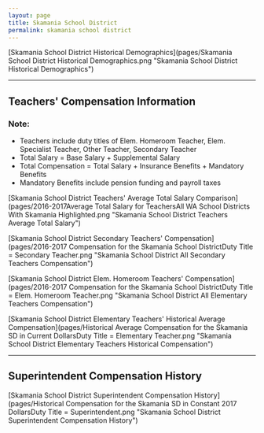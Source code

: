 ```yaml
---
layout: page
title: Skamania School District
permalink: skamania school district
---
```



[Skamania School District Historical Demographics](pages/Skamania School District Historical Demographics.png "Skamania School District Historical Demographics")

___

## Teachers' Compensation Information
### Note:
- Teachers include duty titles of Elem. Homeroom Teacher, Elem. Specialist Teacher, Other Teacher, Secondary Teacher
- Total Salary = Base Salary + Supplemental Salary
- Total Compensation = Total Salary + Insurance Benefits + Mandatory Benefits
- Mandatory Benefits include pension funding and payroll taxes

[Skamania School District Teachers' Average Total Salary Comparison](pages/2016-2017Average Total Salary for TeachersAll WA School Districts With Skamania Highlighted.png "Skamania School District Teachers Average Total Salary")

[Skamania School District Secondary Teachers' Compensation](pages/2016-2017 Compensation for the Skamania School DistrictDuty Title = Secondary Teacher.png "Skamania School District All Secondary Teachers Compensation")

[Skamania School District Elem. Homeroom Teachers' Compensation](pages/2016-2017 Compensation for the Skamania School DistrictDuty Title = Elem. Homeroom Teacher.png "Skamania School District All Elementary Teachers Compensation")

[Skamania School District Elementary Teachers' Historical Average Compensation](pages/Historical Average Compensation for the Skamania SD in Current DollarsDuty Title = Elementary Teacher.png "Skamania School District Elementary Teachers Historical Compensation")


___

## Superintendent Compensation History

[Skamania School District Superintendent Compensation History](pages/Historical Compensation for the Skamania SD in Constant 2017 DollarsDuty Title = Superintendent.png "Skamania School District Superintendent Compensation History")


